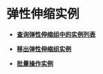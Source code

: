 # 弹性伸缩实例<a name="ZH-CN_TOPIC_0043063046"></a>

-   **[查询弹性伸缩组中的实例列表](查询弹性伸缩组中的实例列表.md)**  

-   **[移出弹性伸缩组实例](移出弹性伸缩组实例.md)**  

-   **[批量操作实例](批量操作实例.md)**  


